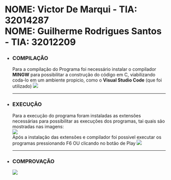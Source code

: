 <h1>
  NOME: Victor De Marqui - TIA: 32014287
  <br>
  NOME: Guilherme Rodrigues Santos - TIA: 32012209
</h1>

<ul>
  <li>
    <h3>COMPILAÇÃO</h3>
    <p>Para a compilação do Programa foi necessário instalar o compilador <b>MINGW</b> para possibilitar a construção do código em C, viabilizando coda-lo em um ambiente propicio, como o <b>Visual Studio Code</b> (que foi utilizado)
     <img src="https://cdn.discordapp.com/attachments/820795354823786508/951861335245848616/unknown.png">
    </p>
  </li>
  
  <hr>
  
  <li>
    <h3>EXECUÇÃO</h3>
    <p>Para a execução do programa foram instaladas as extensões necessárias para possibilitar as execuções dos programas, tai quais são mostradas nas imagens:      
      <br>
      <img src="https://cdn.discordapp.com/attachments/820795354823786508/941771361108516974/Captura_de_tela_2022-02-11_155943.png">
      <br>
      Após a instalação das extensões e compilador foi possivel executar os programas pressionando F6 OU clicando no botão de Play
      <img src="https://cdn.discordapp.com/attachments/820795354823786508/951861591484293140/unknown.png">
    </p>
  </li>
  
  <hr>
  
  <li>
    <h3>COMPROVAÇÃO</h3>
    <img src=https://cdn.discordapp.com/attachments/820795354823786508/954930762438832138/unknown.png>
  </li>
</ul>
